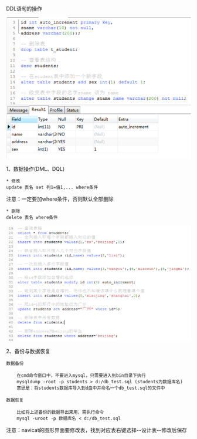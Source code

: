 DDL语句的操作

![ddl](../picture/ddl.png)

1、数据操作(DML、DQL)

    * 修改
    update 表名 set 列1=值1,... where条件

注意：一定要加where条件，否则默认全部删除
    
    * 删除
    delete 表名 where条件
    
![ddl](../picture/ddl1.png)   

2、备份与数据恢复

    数据备份
    
        在cmd命令窗口中，不要进入mysql，只需要进入到bin目录下执行
        mysqldump -root -p students > d:/db_test.sql (students为数据库名)
        意思是：将students数据库导入到d盘中并命名一个db_test.sql的文件中
        
    数据恢复
    
        比如将上述备份的数据导出来用，需执行命令
        mysql -uroot -p 数据库名 < d:/db_test.sql
        
注意：navicat的图形界面要修改表，找到对应表右键选择--设计表--修改后保存
   